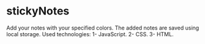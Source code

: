 # stickyNotes
Add your notes with your specified colors. The added notes are saved using local storage.
Used technologies:
1- JavaScript.
2- CSS.
3- HTML.
